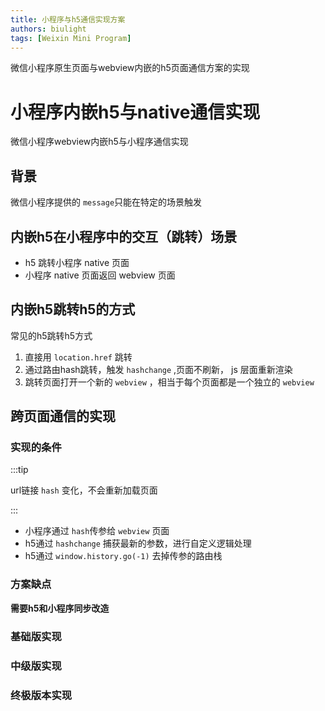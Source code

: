 ```yaml
---
title: 小程序与h5通信实现方案
authors: biulight
tags: [Weixin Mini Program]
---
```


微信小程序原生页面与webview内嵌的h5页面通信方案的实现

<!--truncate-->

# 小程序内嵌h5与native通信实现

微信小程序webview内嵌h5与小程序通信实现

## 背景

微信小程序提供的 `message`只能在特定的场景触发

## 内嵌h5在小程序中的交互（跳转）场景

- h5 跳转小程序 native 页面
- 小程序 native 页面返回 webview 页面

## 内嵌h5跳转h5的方式

常见的h5跳转h5方式

1. 直接用 `location.href` 跳转
2. 通过路由hash跳转，触发 `hashchange` ,页面不刷新， js 层面重新渲染
3. 跳转页面打开一个新的 `webview` ，相当于每个页面都是一个独立的 `webview`


## 跨页面通信的实现

### 实现的条件

:::tip

url链接 `hash` 变化，不会重新加载页面

:::

- 小程序通过 `hash`传参给 `webview` 页面
- h5通过 `hashchange` 捕获最新的参数，进行自定义逻辑处理
- h5通过 `window.history.go(-1)` 去掉传参的路由栈

### 方案缺点

**需要h5和小程序同步改造**

### 基础版实现

### 中级版实现

### 终极版本实现
